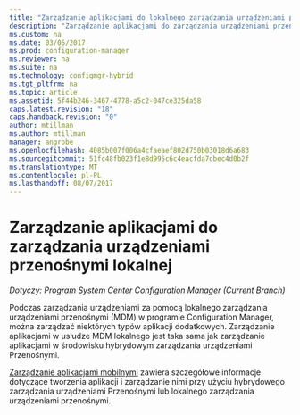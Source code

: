 ```yaml
---
title: "Zarządzanie aplikacjami do lokalnego zarządzania urządzeniami przenośnymi | Dokumentacja firmy Microsoft"
description: "Zarządzanie aplikacjami do zarządzania urządzeniami przenośnymi lokalnymi."
ms.custom: na
ms.date: 03/05/2017
ms.prod: configuration-manager
ms.reviewer: na
ms.suite: na
ms.technology: configmgr-hybrid
ms.tgt_pltfrm: na
ms.topic: article
ms.assetid: 5f44b246-3467-4778-a5c2-047ce325da58
caps.latest.revision: "18"
caps.handback.revision: "0"
author: mtillman
ms.author: mtillman
manager: angrobe
ms.openlocfilehash: 4085b007f006a4cfaeaef802d750b03018d6a683
ms.sourcegitcommit: 51fc48fb023f1e8d995c6c4eacfda7dbec4d0b2f
ms.translationtype: MT
ms.contentlocale: pl-PL
ms.lasthandoff: 08/07/2017
---
```

# <a name="manage-applications-for-on-premises-mobile-device-management"></a>Zarządzanie aplikacjami do zarządzania urządzeniami przenośnymi lokalnej

*Dotyczy: Program System Center Configuration Manager (Current Branch)*

Podczas zarządzania urządzeniami za pomocą lokalnego zarządzania urządzeniami przenośnymi (MDM) w programie Configuration Manager, można zarządzać niektórych typów aplikacji dodatkowych. Zarządzanie aplikacjami w usłudze MDM lokalnego jest taka sama jak zarządzanie aplikacjami w środowisku hybrydowym zarządzania urządzeniami Przenośnymi.

[Zarządzanie aplikacjami mobilnymi](management-tasks-applications.md) zawiera szczegółowe informacje dotyczące tworzenia aplikacji i zarządzanie nimi przy użyciu hybrydowego zarządzania urządzeniami Przenośnymi lub lokalnego zarządzania urządzeniami przenośnymi.
